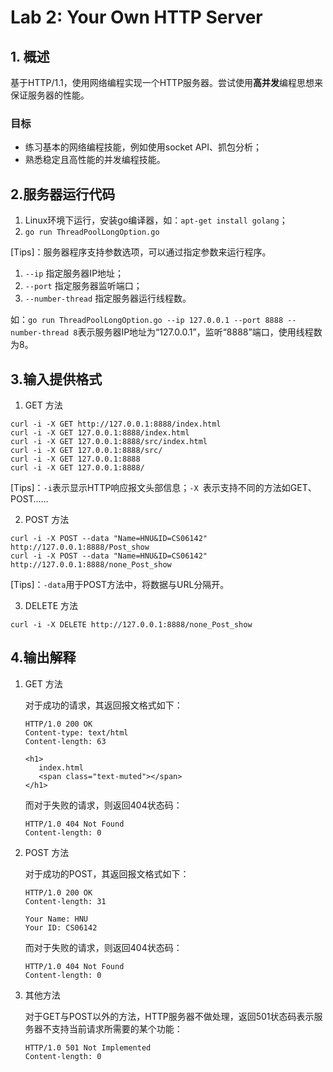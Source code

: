 # Lab 2: Your Own HTTP Server

## 1. 概述

基于HTTP/1.1，使用网络编程实现一个HTTP服务器。尝试使用**高并发**编程思想来保证服务器的性能。

### 目标

* 练习基本的网络编程技能，例如使用socket API、抓包分析；
* 熟悉稳定且高性能的并发编程技能。

## 2.服务器运行代码

1. Linux环境下运行，安装go编译器，如：`apt-get install golang`；
2. `go run ThreadPoolLongOption.go`

[Tips]：服务器程序支持参数选项，可以通过指定参数来运行程序。

1. `--ip`							指定服务器IP地址；
2. `--port`                        指定服务器监听端口；
3. `--number-thread`     指定服务器运行线程数。

如：`go run ThreadPoolLongOption.go --ip 127.0.0.1 --port 8888 --
number-thread 8`表示服务器IP地址为“127.0.0.1”，监听“8888”端口，使用线程数为8。

## 3.输入提供格式

1. GET 方法

```
curl -i -X GET http://127.0.0.1:8888/index.html
curl -i -X GET 127.0.0.1:8888/index.html
curl -i -X GET 127.0.0.1:8888/src/index.html
curl -i -X GET 127.0.0.1:8888/src/
curl -i -X GET 127.0.0.1:8888
curl -i -X GET 127.0.0.1:8888/
```

[Tips]：`-i`表示显示HTTP响应报文头部信息；`-X `表示支持不同的方法如GET、POST……


2. POST 方法

```
curl -i -X POST --data "Name=HNU&ID=CS06142" http://127.0.0.1:8888/Post_show
curl -i -X POST --data "Name=HNU&ID=CS06142" http://127.0.0.1:8888/none_Post_show
```

[Tips]：`-data`用于POST方法中，将数据与URL分隔开。

3. DELETE 方法

```
curl -i -X DELETE http://127.0.0.1:8888/none_Post_show
```


## 4.输出解释

1. GET 方法

   对于成功的请求，其返回报文格式如下：

   ```
   HTTP/1.0 200 OK
   Content-type: text/html
   Content-length: 63
   
   <h1>
      index.html
      <span class="text-muted"></span>
   </h1>
   ```

   而对于失败的请求，则返回404状态码：

   ```
   HTTP/1.0 404 Not Found
   Content-length: 0
   ```


2. POST 方法

   对于成功的POST，其返回报文格式如下：

   ```
   HTTP/1.0 200 OK
   Content-length: 31

   Your Name: HNU
   Your ID: CS06142
   ```

   而对于失败的请求，则返回404状态码：

   ```
   HTTP/1.0 404 Not Found
   Content-length: 0
   ```

3. 其他方法

   对于GET与POST以外的方法，HTTP服务器不做处理，返回501状态码表示服务器不支持当前请求所需要的某个功能：

   ```
   HTTP/1.0 501 Not Implemented
   Content-length: 0
   ```

   
